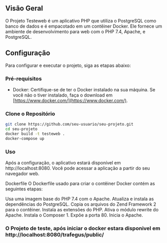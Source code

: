 ## Visão Geral

O Projeto Testeweb é um aplicativo PHP que utiliza o PostgreSQL como banco de dados e é empacotado em um contêiner Docker. Ele fornece um ambiente de desenvolvimento para web com o PHP 7.4, Apache, e PostgreSQL.

## Configuração

Para configurar e executar o projeto, siga as etapas abaixo:

### Pré-requisitos

- Docker: Certifique-se de ter o Docker instalado na sua máquina. Se você não o tiver instalado, faça o download em [https://www.docker.com/](https://www.docker.com/).

### Clone o Repositório

```bash
git clone https://github.com/seu-usuario/seu-projeto.git
cd seu-projeto
docker build -t testeweb .
docker-compose up
```

### Uso
Após a configuração, o aplicativo estará disponível em http://localhost:8080. Você pode acessar a aplicação a partir do seu navegador web.

Dockerfile
O Dockerfile usado para criar o contêiner Docker contém as seguintes etapas:

Usa uma imagem base do PHP 7.4 com o Apache.
Atualiza e instala as dependências do PostgreSQL.
Copia os arquivos do Zend Framework 2 para o contêiner.
Instala as extensões do PHP.
Ativa o módulo rewrite do Apache.
Instala o Composer 1.
Expõe a porta 80.
Inicia o Apache.

### O Projeto de teste, após iniciar o docker estara disponivel em http://localhost:8080/trafegus/public/
```
